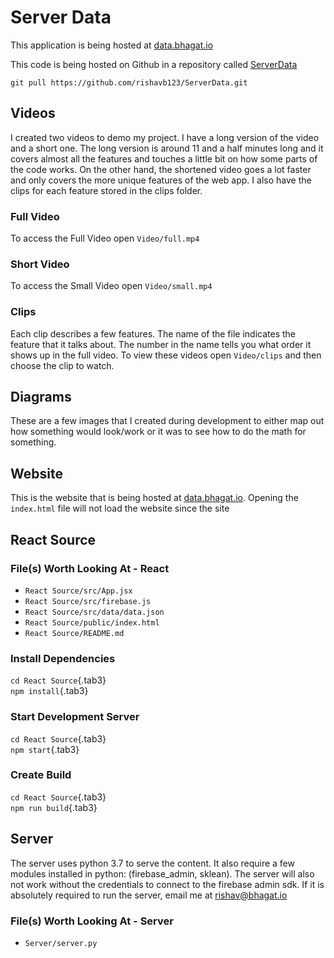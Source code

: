 # Server Data

This application is being hosted at [data.bhagat.io]

This code is being hosted on Github in a repository called [ServerData]

`git pull https://github.com/rishavb123/ServerData.git`

## Videos

I created two videos to demo my project. I have a long version of the
video and a short one. The long version is around 11 and a half minutes
long and it covers almost all the features and touches a little bit on
how some parts of the code works. On the other hand, the shortened video
goes a lot faster and only covers the more unique features of the web
app. I also have the clips for each feature stored in the clips folder.

### Full Video

To access the Full Video open `Video/full.mp4`

### Short Video

To access the Small Video open `Video/small.mp4`

### Clips

Each clip describes a few features. The name of the file indicates the
feature that it talks about. The number in the name tells you what order
it shows up in the full video. To view these videos open `Video/clips`
and then choose the clip to watch.

## Diagrams

These are a few images that I created during development to either map
out how something would look/work or it was to see how to do the math
for something.

## Website

This is the website that is being hosted at [data.bhagat.io]. Opening
the `index.html` file will not load the website since the site

  [data.bhagat.io]: http://data.bhagat.io
  [ServerData]: https://github.com/rishavb123/ServerData

## React Source

### File(s) Worth Looking At - React

- `React Source/src/App.jsx`
- `React Source/src/firebase.js`
- `React Source/src/data/data.json`
- `React Source/public/index.html`
- `React Source/README.md`

### Install Dependencies

`cd React Source`{.tab3}\
`npm install`{.tab3}

### Start Development Server

`cd React Source`{.tab3}\
`npm start`{.tab3}

### Create Build

`cd React Source`{.tab3}\
`npm run build`{.tab3}

## Server

The server uses python 3.7 to serve the content. It also require a few
modules installed in python: (firebase\_admin, sklean). The server will
also not work without the credentials to connect to the firebase admin
sdk. If it is absolutely required to run the server, email me at
[rishav\@bhagat.io]

### File(s) Worth Looking At - Server

- `Server/server.py`

  [rishav\@bhagat.io]: mailto:rishav@bhagat.io?subject=Need%20Firebase%20Admin%20Service%20Account%20Credentials&body=Hi%20Rishav,%0AWould%20it%20be%20possible%20for%20you%20to%20send%20me%20a%20copy%20of%20the%20Firebase%20Admin%20Service%20Account%20credentials%20so%20that%20I%20can%20run%20and%20test%20the%20python%20server.